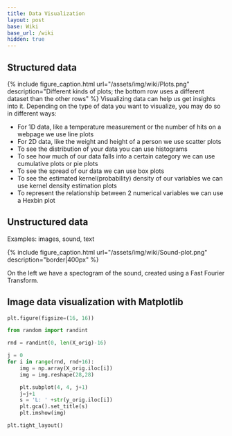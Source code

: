 ```yaml
---
title: Data Visualization
layout: post
base: Wiki
base_url: /wiki
hidden: true
---
```


Structured data
---------------

{% include figure_caption.html url="/assets/img/wiki/Plots.png" description="Different kinds of plots; the bottom row uses a different dataset than the other rows" %} Visualizing data can help us get insights into it. Depending on the type of data you want to visualize, you may do so in different ways:

-   For 1D data, like a temperature measurement or the number of hits on a webpage we use line plots
-   For 2D data, like the weight and height of a person we use scatter plots
-   To see the distribution of your data you can use histograms
-   To see how much of our data falls into a certain category we can use cumulative plots or pie plots
-   To see the spread of our data we can use box plots
-   To see the estimated kernel(probability) density of our variables we can use kernel density estimation plots
-   To represent the relationship between 2 numerical variables we can use a Hexbin plot

Unstructured data
-----------------

Examples: images, sound, text

{% include figure_caption.html url="/assets/img/wiki/Sound-plot.png" description="border|400px" %}

On the left we have a spectogram of the sound, created using a Fast Fourier Transform.

Image data visualization with Matplotlib
----------------------------------------

``` python
plt.figure(figsize=(16, 16))

from random import randint

rnd = randint(0, len(X_orig)-16)

j = 0
for i in range(rnd, rnd+16):
    img = np.array(X_orig.iloc[i])
    img = img.reshape(28,28)

    plt.subplot(4, 4, j+1)
    j=j+1
    s = 'L: ' +str(y_orig.iloc[i])
    plt.gca().set_title(s)
    plt.imshow(img)

plt.tight_layout()
```
